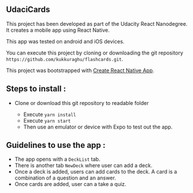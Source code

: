 ## UdaciCards

This project has been developed as part of the Udacity React Nanodegree. It creates a mobile app using React Native.

This app was tested on android and iOS devices. 

You can execute this project by cloning or downloading the git repository `https://github.com/kukkuraghu/flashcards.git`.

This project was bootstrapped with [Create React Native App](https://github.com/react-community/create-react-native-app).

## Steps to install :

* Clone or download this git repository to readable folder

  * Execute `yarn install`
  * Execute `yarn start`
  * Then use an emulator or device with Expo to test out the app.

## Guidelines to use the app :

* The app opens with a `DeckList` tab. 
* There is another tab `NewDeck` where user can add a deck.
* Once a deck is added, users can add cards to the deck.
A card is a combination of a question and an answer.
* Once cards are added, user can a take a quiz.
